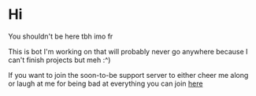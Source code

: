# Hi

You shouldn't be here tbh imo fr


This is bot I'm working on that will probably never go anywhere because I can't finish projects but meh :^)

If you want to join the soon-to-be support server to either cheer me along or laugh at me for being bad at everything you can join [here](https://discord.gg/VAwT7tEGhq)